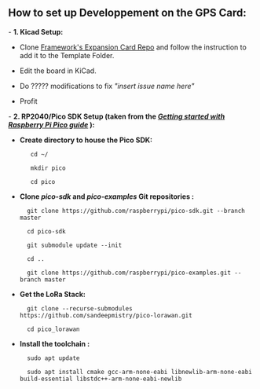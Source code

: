 ## How to set up Developpement on the GPS Card:

\- **1. Kicad Setup:**

- Clone [Framework's Expansion Card Repo](https://github.com/FrameworkComputer/ExpansionCards) and follow the instruction to add it to the Template Folder.

- Edit the board in KiCad.
- Do ????? modifications to fix _"insert issue name here"_
- Profit

\- **2. RP2040/Pico SDK Setup (taken from the [_Getting started with Raspberry Pi Pico guide_](https://datasheets.raspberrypi.com/pico/getting-started-with-pico.pdf) ):**

- **Create directory to house the Pico SDK:**

         cd ~/

         mkdir pico

         cd pico

- **Clone _pico-sdk_ and _pico-examples_ Git repositories :**

        git clone https://github.com/raspberrypi/pico-sdk.git --branch master

        cd pico-sdk

        git submodule update --init

        cd ..

        git clone https://github.com/raspberrypi/pico-examples.git --branch master

- **Get the LoRa Stack:**

        git clone --recurse-submodules https://github.com/sandeepmistry/pico-lorawan.git

        cd pico_lorawan

- **Install the toolchain :**

        sudo apt update

        sudo apt install cmake gcc-arm-none-eabi libnewlib-arm-none-eabi build-essential libstdc++-arm-none-eabi-newlib
